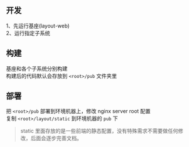 ## 开发

1、先运行基座(layout-web)  
2、运行指定子系统

## 构建

基座和各个子系统分别构建   
构建后的代码默认会存放到 `<root>/pub` 文件夹里

## 部署
把 `<root>/pub` 部署到环境机器上，修改 nginx server root 配置  
复制 `<root>/layout/static` 到环境机器的 `pub` 下

> static 里面存放的是一些前端的静态配置，没有特殊需求不需要做任何修改，后面会逐步完善文档。

